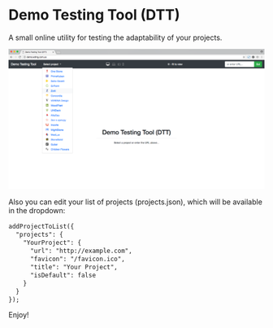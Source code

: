 # Demo Testing Tool (DTT)

A small online utility for testing the adaptability of your projects.

![Demo Testing Tool (DTT)](/screenshot.png?raw=true "Screenshot of DDT")

Also you can edit your list of projects (projects.json), which will be available in the dropdown:

```jsonp
addProjectToList({
  "projects": {
    "YourProject": {
      "url": "http://example.com",
      "favicon": "/favicon.ico",
      "title": "Your Project",
      "isDefault": false
    }
  }
});
```

Enjoy!